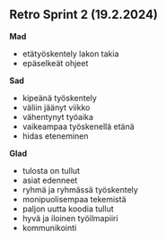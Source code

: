 ## Retro Sprint 2 (19.2.2024)
**Mad**
- etätyöskentely lakon takia
- epäselkeät ohjeet

**Sad**
- kipeänä työskentely
- väliin jäänyt viikko
- vähentynyt työaika
- vaikeampaa työskenellä etänä
- hidas eteneminen

**Glad**
- tulosta on tullut
- asiat edenneet
- ryhmä ja ryhmässä työskentely
- monipuolisempaa tekemistä
- paljon uutta koodia tullut
- hyvä ja iloinen työilmapiiri
- kommunikointi
